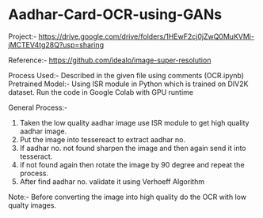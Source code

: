 # Aadhar-Card-OCR-using-GANs

Project:- https://drive.google.com/drive/folders/1HEwF2cj0jZwQ0MuKVMi-jMCTEV4tg28Q?usp=sharing

Reference:- https://github.com/idealo/image-super-resolution

Process Used:- Described in the given file using comments (OCR.ipynb)
Pretrained Model:- Using ISR module in Python which is trained on DIV2K dataset.
Run the code in Google Colab with GPU runtime

General Process:-
1. Taken the low quality aadhar image use ISR module to get high quality aadhar image.
2. Put the image into tessereact to extract aadhar no.
3. If aadhar no. not found sharpen the image and then again send it into tesseract.
4. if not found again then rotate the image by 90 degree and repeat the process.
5. After find aadhar no. validate it using Verhoeff Algorithm

Note:- Before converting the image into high quality do the OCR with low qualty images.
